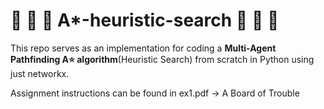 # :running: :running: :running: A*-heuristic-search :running: :running: :running:

This repo serves as an implementation for coding a **Multi-Agent Pathfinding A:star: algorithm**(Heuristic Search) from scratch in Python using just networkx.

Assignment instructions can be found in ex1.pdf -> A Board of Trouble